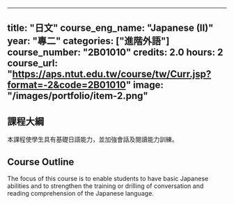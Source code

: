
---
title: "日文"
course_eng_name: "Japanese (II)"
year: "專二"
categories: ["進階外語"]
course_number: "2B01010"
credits: 2.0
hours: 2
course_url: "https://aps.ntut.edu.tw/course/tw/Curr.jsp?format=-2&code=2B01010"
image: "/images/portfolio/item-2.png"
---

## 課程大綱

本課程使學生具有基礎日語能力，並加強會話及閱讀能力訓練。

## Course Outline

The focus of this course is to enable students to have basic Japanese abilities and to strengthen the training or drilling of conversation and reading comprehension of the Japanese language.
